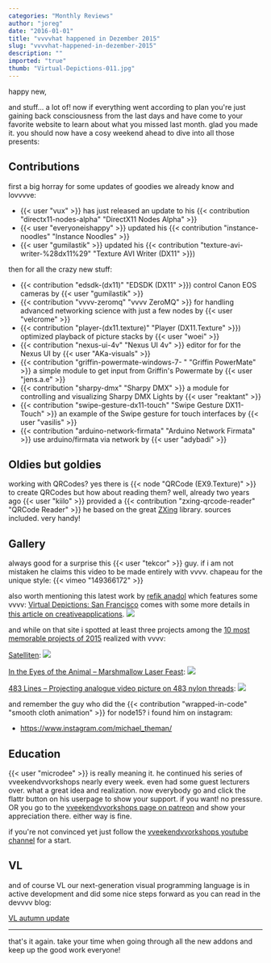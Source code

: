 ```yaml
---
categories: "Monthly Reviews"
author: "joreg"
date: "2016-01-01"
title: "vvvvhat happened in Dezember 2015"
slug: "vvvvhat-happened-in-dezember-2015"
description: ""
imported: "true"
thumb: "Virtual-Depictions-011.jpg"
---
```


happy new,

and stuff... a lot of! now if everything went according to plan you're just gaining back consciousness from the last days and have come to your favorite website to learn about what you missed last month. glad you made it. you should now have a cosy weekend ahead to dive into all those presents:

## Contributions

first a big horray for some updates of goodies we already know and lovvvve:
* {{< user "vux" >}} has just released an update to his {{< contribution "directx11-nodes-alpha" "DirectX11 Nodes Alpha" >}}
* {{< user "everyoneishappy" >}} updated his {{< contribution "instance-noodles" "Instance Noodles" >}}
* {{< user "gumilastik" >}} updated his {{< contribution "texture-avi-writer-%28dx11%29" "Texture AVI Writer (DX11" >}})

then for all the crazy new stuff:
* {{< contribution "edsdk-(dx11)" "EDSDK (DX11" >}}) сontrol Canon EOS cameras by {{< user "gumilastik" >}}
* {{< contribution "vvvv-zeromq" "vvvv ZeroMQ" >}} for handling advanced networking science with just a few nodes by {{< user "velcrome" >}}
* {{< contribution "player-(dx11.texture)" "Player (DX11.Texture" >}}) optimized playback of picture stacks by {{< user "woei" >}}
* {{< contribution "nexus-ui-4v" "Nexus UI 4v" >}} editor for for the Nexus UI by {{< user "AKa-visuals" >}}
* {{< contribution "griffin-powermate-windows-7- " "Griffin PowerMate" >}} a simple module to get input from Griffin's Powermate by {{< user "jens.a.e" >}}
* {{< contribution "sharpy-dmx" "Sharpy DMX" >}} a module for controlling and visualizing Sharpy DMX Lights by {{< user "reaktant" >}}
* {{< contribution "swipe-gesture-dx11-touch" "Swipe Gesture DX11-Touch" >}} an example of the Swipe gesture for touch interfaces by {{< user "vasilis" >}}
* {{< contribution "arduino-network-firmata" "Arduino Network Firmata" >}} use arduino/firmata via network by {{< user "adybadi" >}}

## Oldies but goldies

working with QRCodes? yes there is {{< node "QRCode (EX9.Texture)" >}} to create QRCodes but how about reading them? well, already two years ago {{< user "kiilo" >}} provided a {{< contribution "zxing-qrcode-reader" "QRCode Reader" >}} he based on the great [ZXing](https://github.com/zxing/zxing) library. sources included. very handy! 

## Gallery

always good for a surprise this {{< user "tekcor" >}} guy. if i am not mistaken he claims this video to be made entirely with vvvv. chapeau for the unique style: 
{{< vimeo "149366172" >}}

also worth mentioning this latest work by [refik anadol](http://www.refikanadol.com) which features some vvvv: [Virtual Depictions: San Francisco](https://vvvv.org/blog/virtual-depictions-san-francisco-public-art-project) comes with some more details in [this article on creativeapplications](http://www.creativeapplications.net/vvvv/virtual-depictions-san-francisco-cinematic-data-driven-sculpture/).
![](Virtual-Depictions-011.jpg) 

and while on that site i spotted at least three projects among the [10 most memorable projects of 2015](http://www.creativeapplications.net/featured/10-most-memorable-projects-of-2015/) realized with vvvv:

[Satelliten](http://www.creativeapplications.net/arduino-2/satelliten-a-machine-tracking-activities-in-lower-earth-orbit/):
![](IMGP7999_bear2_small.jpg) 

[In the Eyes of the Animal – Marshmallow Laser Feast](http://www.creativeapplications.net/maxmsp/in-the-eyes-of-the-animal-mlf-virtualise-a-forest-through-the-eyes-of-its-creatures/):
![](In-the-Eyes-of-the-Animal-Screens_08-1600x1000.jpg) 

[483 Lines – Projecting analogue video picture on 483 nylon threads](http://www.creativeapplications.net/openframeworks/483-lines-projecting-analogue-video-picture-on-483-nylon-threads/):
![](483lines2.jpg) 

and remember the guy who did the {{< contribution "wrapped-in-code" "smooth cloth animation" >}} for node15? i found him on instagram:
* https://www.instagram.com/michael_theman/

## Education

{{< user "microdee" >}} is really meaning it. he continued his series of vveekendvvorkshops nearly every week. even had some guest lecturers over. what a great idea and realization. now everybody go and click the flattr button on his userpage to show your support. if you want! no pressure. OR you go to the [vveekendvvorkshops page on patreon](https://www.patreon.com/vveekendvvorkshops) and show your appreciation there. either way is fine.

if you're not convinced yet just follow the [vveekendvvorkshops youtube channel](https://www.youtube.com/channel/UCa8Vqigdbq5Gam_6dcGdNBw) for a start. 

## VL

and of course VL our next-generation visual programming language is in active development and did some nice steps forward as you can read in the devvvv blog:

[VL autumn update](/blog/vl%20autumn%20update)

---

that's it again. take your time when going through all the new addons and keep up the good work everyone!